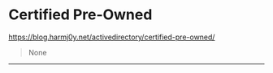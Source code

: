 # Certified Pre-Owned

https://blog.harmj0y.net/activedirectory/certified-pre-owned/
<blockquote>
None
</blockquote>

---


